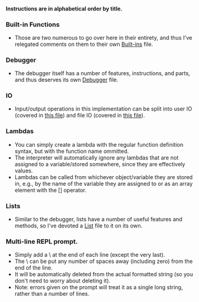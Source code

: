 #### Instructions are in alphabetical order by title.

### Built-in Functions
* Those are two numerous to go over here in their entirety, and thus I've relegated comments on them to their own [Built-ins](./Built-ins.md) file.

### Debugger
* The debugger itself has a number of features, instructions, and parts, and thus deserves its own [Debugger](./Debugger.md) file.

### IO
* Input/output operations in this implementation can be split into user IO (covered in [this file](./userIO.md)) and file IO (covered in [this file](./fileIO.md)).

### Lambdas
* You can simply create a lambda with the regular function definition syntax, but with the function name ommitted.
* The interpreter will automatically ignore any lambdas that are not assigned to a variable/stored somewhere, since they are effectively values.
* Lambdas can be called from whichever object/variable they are stored in, e.g., by the name of the variable they are assigned to or as an array element with the [] operator.

### Lists
* Similar to the debugger, lists have a number of useful features and methods, so I've devoted a [List](./List.md) file to it on its own.

### Multi-line REPL prompt.
* Simply add a \ at the end of each line (except the very last).
* The \ can be put any number of spaces away (including zero) from the end of the line.
* It will be automatically deleted from the actual formatted string (so you don't need to worry about deleting it).
* Note: errors given on the prompt will treat it as a single long string, rather than a number of lines.